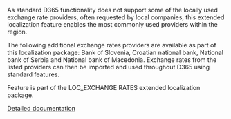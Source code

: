 As standard D365 functionality does not support some of the locally used exchange rate providers, often requested by local companies, this extended localization feature enables the most commonly used providers within the region.

The following additional exchange rates providers are available as part of this localization package: Bank of Slovenia, Croatian national bank, National bank of Serbia and National bank of Macedonia. Exchange rates from the listed providers can then be imported and used throughout D365 using standard features.

Feature is part of the LOC_EXCHANGE RATES extended localization package.

[Detailed documentation](https://adacta.sharepoint.com/:w:/r/sites/ERP-Product-Development/Shared%20Documents/D365FO%20Localization%20documentation/D365%20ext%20LOC_Exchange%20rates%20import%20providers.docx?d=w92bb8cdeaf2c421393bcc42a7f053593&csf=1&e=fMeLph)
